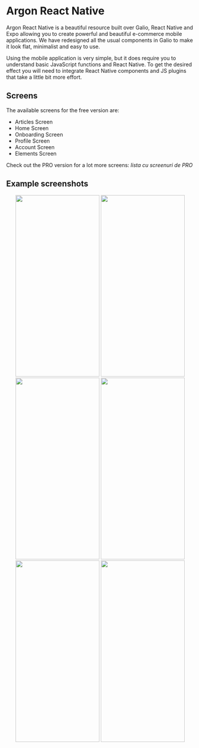 # Argon React Native

Argon React Native is a beautiful resource built over Galio, React Native and Expo allowing you to create powerful and beautiful e-commerce mobile applications. We have redesigned all the usual components in Galio to make it look flat, minimalist and easy to use.

Using the mobile application is very simple, but it does require you to understand basic JavaScript functions and React Native. To get the desired effect you will need to integrate React Native components and JS plugins that take a little bit more effort.

## Screens

The available screens for the free version are:
* Articles Screen
* Home Screen
* Onboarding Screen
* Profile Screen
* Account Screen 
* Elements Screen

Check out the PRO version for a lot more screens:
_lista cu screenuri de PRO_

## Example screenshots
<p align="center">
  <img src="http://i64.tinypic.com/293ennq.png" width="225px" height="487.2px">
  <img src="http://i67.tinypic.com/20qj9ja.png" width="225px" height="487.2px">
  <img src="http://i64.tinypic.com/dwc48w.png" width="225px" height="487.2px">
  <img src="http://i65.tinypic.com/2q1rndg.png" width="225px" height="487.2px">
  <img src="http://i64.tinypic.com/mv5d0i.png" width="225px" height="487.2px">
  <img src="http://i67.tinypic.com/2vlpeg6.png" width="225px" height="487.2px">
</p>



